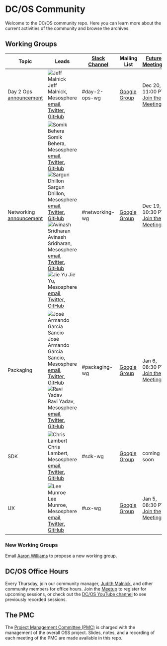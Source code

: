 # DC/OS Community
Welcome to the DC/OS community repo. Here you can learn more about the current activities of the community and browse the archives.

## Working Groups

| Topic | Leads | [Slack Channel](http://chat.dcos.io/) | Mailing List | [Future Meetings](https://calendar.google.com/calendar/embed?src=mesosphere.io_1iu6qkkrmnghb61ntfrp5fc46o%40group.calendar.google.com&ctz=America/Los_Angeles) |
|-------|-------|---------------|--------------|----------|
| Day 2 Ops <br> [announcement](https://dcos.io/blog/2016/join-the-dc-os-day-2-operations-working-group/index.html) | ![Jeff Malnick](https://avatars3.githubusercontent.com/u/4028224?v=3&s=35) Jeff Malnick, Mesosphere <br> [email](mailto:jeff@mesosphere.io), [Twitter](https://twitter.com/malnick), [GitHub](https://github.com/malnick) | #day-2-ops-wg | [Google Group](https://groups.google.com/a/dcos.io/forum/#!forum/day-2-ops-wg) | Dec 20, 11:00 PT <br> [Join the Meeting](https://hangouts.google.com/hangouts/_/dcos.io/day-2-ops-wg) |
| Networking <br> [announcement](https://dcos.io/blog/2016/join-the-dc-os-networking-working-group/index.html) |  ![Somik Behera](https://avatars2.githubusercontent.com/u/714442?v=3&s=35) Somik Behera, Mesosphere <br> [email](mailto:somik@mesosphere.io), [Twitter](https://twitter.com/strikesme), [GitHub](https://github.com/somikbehera) <br> ![Sargun Dhillon](https://avatars1.githubusercontent.com/u/750148?v=3&s=35) Sargun Dhillon, Mesosphere <br> [email](mailto:sargun@mesosphere.io), [Twitter](https://twitter.com/sargun), [GitHub](https://github.com/sargun) <br> ![Avinash Sridharan](https://avatars3.githubusercontent.com/u/3128730?v=3&s=35) Avinash Sridharan, Mesosphere <br> [email](mailto:avinash@mesosphere.io), [Twitter](https://twitter.com/av1nash_s), [GitHub](https://github.com/asridharan) <br> ![Jie Yu](https://avatars2.githubusercontent.com/u/1778745?v=3&s=35) Jie Yu, Mesosphere <br> [email](mailto:jie@mesosphere.io), [Twitter](https://twitter.com/jie_yu), [GitHub](https://github.com/jieyu) | #networking-wg | [Google Group](https://groups.google.com/a/dcos.io/forum/#!forum/networking-wg) | Dec 19, 10:30 PT <br> [Join the Meeting](https://hangouts.google.com/hangouts/_/dcos.io/networking-wg) |
| Packaging | ![José Armando García Sancio](https://avatars0.githubusercontent.com/u/794394?v=3&s=35) José Armando García Sancio, Mesosphere  <br> [email](mailto:jose@mesosphere.io), [Twitter](https://twitter.com/jagsancio), [GitHub](https://github.com/jsancio) <br> ![Ravi Yadav](https://avatars2.githubusercontent.com/u/1666717?v=3&s=35) Ravi Yadav, Mesosphere <br> [email](mailto:ryadav@mesosphere.io), [Twitter](https://twitter.com/RaaveYadav), [GitHub](https://github.com/ryadav88) | #packaging-wg | [Google Group](https://groups.google.com/a/dcos.io/forum/#!forum/packaging-wg) | Jan 6, 08:30 PT <br> [Join the Meeting](https://hangouts.google.com/hangouts/_/dcos.io/packaging-wg) |
| SDK | ![Chris Lambert](https://avatars3.githubusercontent.com/u/19239758?v=3&s=35) Chris Lambert, Mesosphere <br> [email](mailto:clambert@mesosphere.io), [Twitter](https://twitter.com/clambert), [GitHub](https://github.com/triclambert) | #sdk-wg | [Google Group](https://groups.google.com/a/dcos.io/forum/#!forum/sdk-wg) | coming soon |
| UX | ![Lee Munroe](https://avatars3.githubusercontent.com/u/15963?v=3&s=35) Lee Munroe, Mesosphere <br> [email](mailto:lee@mesosphere.io), [Twitter](https://twitter.com/leemunroe), [GitHub](https://github.com/leemunroe) | #ux-wg | [Google Group](https://groups.google.com/a/dcos.io/forum/#!forum/ux-wg) | Jan 5, 08:30 PT <br> [Join the Meeting](https://hangouts.google.com/hangouts/_/dcos.io/ux-wg) |

### New Working Groups
Email [Aaron Williams](mailto:aaron.williams@dcos.io) to propose a new working group.

## DC/OS Office Hours
Every Thursday, join our community manager, [Judith Malnick](jmalnick@mesosphere.io), and other community members for office hours. Join the [Meetup](https://www.meetup.com/DC-OS-Online-Meetup/) to register for upcoming sessions, or check out the [DC/OS YouTube channel](https://www.youtube.com/playlist?list=PLVWqoBEzghqdpHYXcOESRPLJseA6cRT_q) to see previously recorded sessions.

## The PMC
The [Project Management Committee (PMC)](pmc) is charged with the management of the overall OSS project. Slides, notes, and a recording of each meeting of the PMC are made available in this repo.
